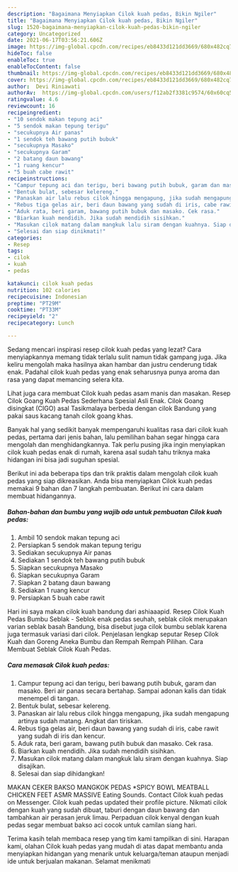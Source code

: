 ```yaml
---
description: "Bagaimana Menyiapkan Cilok kuah pedas, Bikin Ngiler"
title: "Bagaimana Menyiapkan Cilok kuah pedas, Bikin Ngiler"
slug: 1520-bagaimana-menyiapkan-cilok-kuah-pedas-bikin-ngiler
category: Uncategorized
date: 2021-06-17T03:56:21.606Z
image: https://img-global.cpcdn.com/recipes/eb8433d121dd3669/680x482cq70/cilok-kuah-pedas-foto-resep-utama.jpg
hideToc: false
enableToc: true
enableTocContent: false
thumbnail: https://img-global.cpcdn.com/recipes/eb8433d121dd3669/680x482cq70/cilok-kuah-pedas-foto-resep-utama.jpg
cover: https://img-global.cpcdn.com/recipes/eb8433d121dd3669/680x482cq70/cilok-kuah-pedas-foto-resep-utama.jpg
author:  Devi Riniawati
authorAv:  https://img-global.cpcdn.com/users/f12ab2f3381c9574/60x60cq50/avatar.jpg
ratingvalue: 4.6
reviewcount: 16
recipeingredient:
- "10 sendok makan tepung aci"
- "5 sendok makan tepung terigu"
- "secukupnya Air panas"
- "1 sendok teh bawang putih bubuk"
- "secukupnya Masako"
- "secukupnya Garam"
- "2 batang daun bawang"
- "1 ruang kencur"
- "5 buah cabe rawit"
recipeinstructions:
- "Campur tepung aci dan terigu, beri bawang putih bubuk, garam dan masako. Beri air panas secara bertahap. Sampai adonan kalis dan tidak menempel di tangan."
- "Bentuk bulat, sebesar kelereng."
- "Panaskan air lalu rebus cilok hingga mengapung, jika sudah mengapung artinya sudah matang. Angkat dan tiriskan."
- "Rebus tiga gelas air, beri daun bawang yang sudah di iris, cabe rawit yang sudah di iris dan kencur."
- "Aduk rata, beri garam, bawang putih bubuk dan masako. Cek rasa."
- "Biarkan kuah mendidih. Jika sudah mendidih sisihkan."
- "Masukan cilok matang dalam mangkuk lalu siram dengan kuahnya. Siap disajikan."
- "Selesai dan siap dinikmati!"
categories:
- Resep
tags:
- cilok
- kuah
- pedas

katakunci: cilok kuah pedas 
nutrition: 102 calories
recipecuisine: Indonesian
preptime: "PT29M"
cooktime: "PT33M"
recipeyield: "2"
recipecategory: Lunch

---
```



Sedang mencari inspirasi resep cilok kuah pedas yang lezat? Cara menyiapkannya memang tidak terlalu sulit namun tidak gampang juga. Jika keliru mengolah maka hasilnya akan hambar dan justru cenderung tidak enak. Padahal cilok kuah pedas yang enak seharusnya punya aroma dan rasa yang dapat memancing selera kita.


Lihat juga cara membuat Cilok kuah pedas asam manis dan masakan. Resep Cilok Goang Kuah Pedas Sederhana Spesial Asli Enak. Cilok Goang disingkat (CIGO) asal Tasikmalaya berbeda dengan cilok Bandung yang pakai saus kacang tanah cilok goang khas.

Banyak hal yang sedikit banyak mempengaruhi kualitas rasa dari cilok kuah pedas, pertama dari jenis bahan, lalu pemilihan bahan segar hingga cara mengolah dan menghidangkannya. Tak perlu pusing jika ingin menyiapkan cilok kuah pedas enak di rumah, karena asal sudah tahu triknya maka hidangan ini bisa jadi suguhan spesial.


Berikut ini ada beberapa tips dan trik praktis dalam mengolah cilok kuah pedas yang siap dikreasikan. Anda bisa menyiapkan Cilok kuah pedas memakai 9 bahan dan 7 langkah pembuatan. Berikut ini cara dalam membuat hidangannya.

<!--inarticleads1-->

##### Bahan-bahan dan bumbu yang wajib ada untuk pembuatan Cilok kuah pedas:

1. Ambil 10 sendok makan tepung aci
1. Persiapkan 5 sendok makan tepung terigu
1. Sediakan secukupnya Air panas
1. Sediakan 1 sendok teh bawang putih bubuk
1. Siapkan secukupnya Masako
1. Siapkan secukupnya Garam
1. Siapkan 2 batang daun bawang
1. Sediakan 1 ruang kencur
1. Persiapkan 5 buah cabe rawit


Hari ini saya makan cilok kuah bandung dari ashiaaapid. Resep Cilok Kuah Pedas Bumbu Seblak - Seblok enak pedas seuhah, seblak cilok merupakan varian seblak basah Bandung, bisa disebut juga cilok bumbu seblak karena juga termasuk variasi dari cilok. Penjelasan lengkap seputar Resep Cilok Kuah dan Goreng Aneka Bumbu dan Rempah Rempah Pilihan. Cara Membuat Seblak Cilok Kuah Pedas. 

<!--inarticleads2-->

##### Cara memasak Cilok kuah pedas:

1. Campur tepung aci dan terigu, beri bawang putih bubuk, garam dan masako. Beri air panas secara bertahap. Sampai adonan kalis dan tidak menempel di tangan.
1. Bentuk bulat, sebesar kelereng.
1. Panaskan air lalu rebus cilok hingga mengapung, jika sudah mengapung artinya sudah matang. Angkat dan tiriskan.
1. Rebus tiga gelas air, beri daun bawang yang sudah di iris, cabe rawit yang sudah di iris dan kencur.
1. Aduk rata, beri garam, bawang putih bubuk dan masako. Cek rasa.
1. Biarkan kuah mendidih. Jika sudah mendidih sisihkan.
1. Masukan cilok matang dalam mangkuk lalu siram dengan kuahnya. Siap disajikan.
1. Selesai dan siap dihidangkan!

MAKAN CEKER BAKSO MANGKOK PEDAS *SPICY BOWL MEATBALL CHICKEN FEET ASMR MASSIVE Eating Sounds. Contact Cilok kuah pedas on Messenger. Cilok kuah pedas updated their profile picture. Nikmati cilok dengan kuah yang sudah dibuat, taburi dengan daun bawang dan tambahkan air perasan jeruk limau. Perpaduan cilok kenyal dengan kuah pedas segar membuat bakso aci cocok untuk camilan siang hari. 

Terima kasih telah membaca resep yang tim kami tampilkan di sini. Harapan kami, olahan Cilok kuah pedas yang mudah di atas dapat membantu anda menyiapkan hidangan yang menarik untuk keluarga/teman ataupun menjadi ide untuk berjualan makanan. Selamat menikmati
